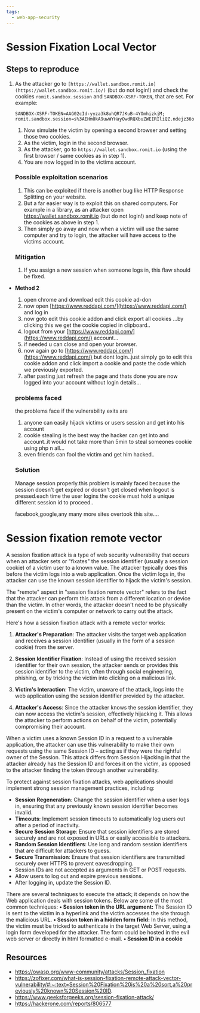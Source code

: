 ```yaml
---
tags:
  - web-app-security
---
```

# Session Fixation Local Vector
  ## **Steps to reproduce**
    
1. As the attacker go to `[https://wallet.sandbox.romit.io](https://wallet.sandbox.romit.io/)` (but do not login!) and check the cookies `romit.sandbox.session` and `SANDBOX-XSRF-TOKEN`, that are set. For example:
    
    ```
    SANDBOX-XSRF-TOKEN=AAG02cId-yyza3k8uhQR7JKuB-4YOmhizkjM; romit.sandbox.session=s%3AEHm0kA9uwWYHayOwdRQXbuZWEIRIliQZ.ndejz36ofa52c9ENnApLuaLkMnTYCot3IiY1qdTvz0w;
    ```
    
    1. Now simulate the victim by opening a second browser and setting those two cookies.
    2. As the victim, login in the second browser.
    3. As the attacker, go to `https://wallet.sandbox.romit.io` (using the first browser / same cookies as in step 1).
    4. You are now logged in to the victims account.
    ### Possible exploitation scenarios
    
    1. This can be exploited if there is another bug like HTTP Response Splitting on your website.
    2. But a far easier way is to exploit this on shared computers. For example in a library, as an attacker open https://wallet.sandbox.romit.io (but do not login!) and keep note of the cookies as above in step 1.
    3. Then simply go away and now when a victim will use the same computer and try to login, the attacker will have access to the victims account.
    
    ### Mitigation
    
    1. If you assign a new session when someone logs in, this flaw should be fixed.
- **Method 2**
    
    1. open chrome and download edit this cookie ad-don
    2. now open [https://www.reddapi.com/](https://www.reddapi.com/) and log in
    3. now goto edit this cookie addon and click export all cookies ...by clicking this we get the cookie copied in clipboard..
    4. logout from your [https://www.reddapi.com/](https://www.reddapi.com/) account...
    5. if needed u can close and open your browser.
    6. now again go to [https://www.reddapi.com/](https://www.reddapi.com/) but dont login..just simply go to edit this cookie addon and click import a cookie and paste the code which we previously exported.
    7. after pasting just refresh the page and thats done you are now logged into your account without login details...
    
    ### problems faced
    
    the problems face if the vulnerability exits are
    
    1. anyone can easily hijack victims or users session and get into his account
    2. cookie stealing is the best way the hacker can get into and account..it would not take more than 5min to steal someones cookie using php n all...
    3. even friends can fool the victim and get him hacked..
    
    ### Solution
    
    Manage session properly.this problem is mainly faced because the session doesn't get expired or doesn't get closed when logout is pressed.each time the user logins the cookie must hold a unique different session id to proceed..
    
    facebook,google,any many more sites overtook this site....
# Session fixation remote vector

 A session fixation attack is a type of web security vulnerability that occurs when an attacker sets or "fixates" the session identifier (usually a session cookie) of a victim user to a known value. The attacker typically does this before the victim logs into a web application. Once the victim logs in, the attacker can use the known session identifier to hijack the victim's session.

The "remote" aspect in "session fixation remote vector" refers to the fact that the attacker can perform this attack from a different location or device than the victim. In other words, the attacker doesn't need to be physically present on the victim's computer or network to carry out the attack.

Here's how a session fixation attack with a remote vector works:

1. **Attacker's Preparation**: The attacker visits the target web application and receives a session identifier (usually in the form of a session cookie) from the server.

2. **Session Identifier Fixation**: Instead of using the received session identifier for their own session, the attacker sends or provides this session identifier to the victim, often through social engineering, phishing, or by tricking the victim into clicking on a malicious link.

3. **Victim's Interaction**: The victim, unaware of the attack, logs into the web application using the session identifier provided by the attacker.

4. **Attacker's Access**: Since the attacker knows the session identifier, they can now access the victim's session, effectively hijacking it. This allows the attacker to perform actions on behalf of the victim, potentially compromising their account.

When a victim uses a known Session ID in a request to a vulnerable application, the attacker can use this vulnerability to make their own requests using the same Session ID – acting as if they were the rightful owner of the Session. This attack differs from Session Hijacking in that the attacker already has the Session ID and forces it on the victim, as opposed to the attacker finding the token through another vulnerability.

To protect against session fixation attacks, web applications should implement strong session management practices, including:

- **Session Regeneration**: Change the session identifier when a user logs in, ensuring that any previously known session identifier becomes invalid.
- **Timeouts**: Implement session timeouts to automatically log users out after a period of inactivity.
- **Secure Session Storage**: Ensure that session identifiers are stored securely and are not exposed in URLs or easily accessible to attackers.
- **Random Session Identifiers**: Use long and random session identifiers that are difficult for attackers to guess.
- **Secure Transmission**: Ensure that session identifiers are transmitted securely over HTTPS to prevent eavesdropping.
- Session IDs are not accepted as arguments in GET or POST requests.
- Allow users to log out and expire previous sessions.
- After logging in, update the Session ID.

There are several techniques to execute the attack; it depends on how the Web application deals with session tokens. Below are some of the most common techniques:
**• Session token in the URL argument:** The Session ID is sent to the victim in a hyperlink and the victim accesses the site through the malicious URL.
**• Session token in a hidden form field:** In this method, the victim must be tricked to authenticate in the target Web Server, using a login form developed for the attacker. The form could be hosted in the evil web server or directly in html formatted e-mail.
**• Session ID in a cookie**
## Resources
- https://owasp.org/www-community/attacks/Session_fixation
- https://zofixer.com/what-is-session-fixation-remote-attack-vector-vulnerability/#:~:text=Session%20Fixation%20is%20a%20sort,a%20previously%20known%20Session%20ID.
- https://www.geeksforgeeks.org/session-fixation-attack/
- https://hackerone.com/reports/806577